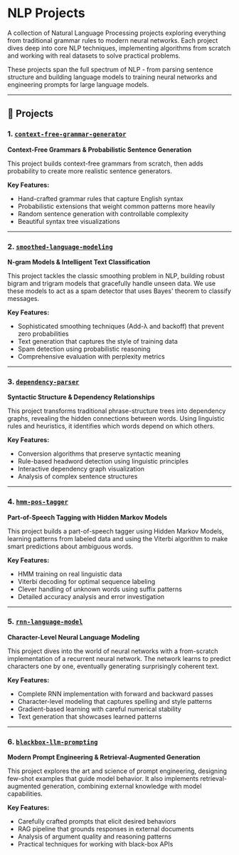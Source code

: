 # NLP Projects

A collection of Natural Language Processing projects exploring everything from traditional grammar rules to modern neural networks. Each project dives deep into core NLP techniques, implementing algorithms from scratch and working with real datasets to solve practical problems.

These projects span the full spectrum of NLP - from parsing sentence structure and building language models to training neural networks and engineering prompts for large language models.

---

## 📁 Projects

### 1. [`context-free-grammar-generator`](./context-free-grammar-generator)
**Context-Free Grammars & Probabilistic Sentence Generation**

This project builds context-free grammars from scratch, then adds probability to create more realistic sentence generators. 

**Key Features:**
- Hand-crafted grammar rules that capture English syntax
- Probabilistic extensions that weight common patterns more heavily
- Random sentence generation with controllable complexity
- Beautiful syntax tree visualizations

---

### 2. [`smoothed-language-modeling`](./smoothed-language-modeling)
**N-gram Models & Intelligent Text Classification**

This project tackles the classic smoothing problem in NLP, building robust bigram and trigram models that gracefully handle unseen data. We use these models to act as a spam detector that uses Bayes' theorem to classify messages.

**Key Features:**
- Sophisticated smoothing techniques (Add-λ and backoff) that prevent zero probabilities
- Text generation that captures the style of training data
- Spam detection using probabilistic reasoning
- Comprehensive evaluation with perplexity metrics

---

### 3. [`dependency-parser`](./dependency-parser)
**Syntactic Structure & Dependency Relationships**

This project transforms traditional phrase-structure trees into dependency graphs, revealing the hidden connections between words. Using linguistic rules and heuristics, it identifies which words depend on which others.

**Key Features:**
- Conversion algorithms that preserve syntactic meaning
- Rule-based headword detection using linguistic principles
- Interactive dependency graph visualization
- Analysis of complex sentence structures

---

### 4. [`hmm-pos-tagger`](./hmm-pos-tagger)
**Part-of-Speech Tagging with Hidden Markov Models**

This project builds a part-of-speech tagger using Hidden Markov Models, learning patterns from labeled data and using the Viterbi algorithm to make smart predictions about ambiguous words.

**Key Features:**
- HMM training on real linguistic data
- Viterbi decoding for optimal sequence labeling
- Clever handling of unknown words using suffix patterns
- Detailed accuracy analysis and error investigation

---

### 5. [`rnn-language-model`](./rnn-language-model)
**Character-Level Neural Language Modeling**

This project dives into the world of neural networks with a from-scratch implementation of a recurrent neural network. The network learns to predict characters one by one, eventually generating surprisingly coherent text.

**Key Features:**
- Complete RNN implementation with forward and backward passes
- Character-level modeling that captures spelling and style patterns
- Gradient-based learning with careful numerical stability
- Text generation that showcases learned patterns

---

### 6. [`blackbox-llm-prompting`](./blackbox-llm-prompting)
**Modern Prompt Engineering & Retrieval-Augmented Generation**

This project explores the art and science of prompt engineering, designing few-shot examples that guide model behavior. It also implements retrieval-augmented generation, combining external knowledge with model capabilities.

**Key Features:**
- Carefully crafted prompts that elicit desired behaviors
- RAG pipeline that grounds responses in external documents
- Analysis of argument quality and reasoning patterns
- Practical techniques for working with black-box APIs
